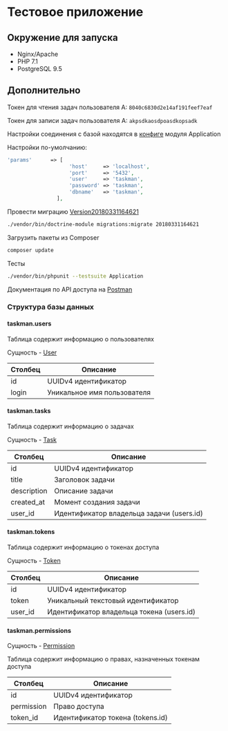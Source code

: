 # Тестовое приложение

## Окружение для запуска
* Nginx/Apache
* PHP 7.1
* PostgreSQL 9.5

## Дополнительно

Токен для чтения задач пользователя А: `8040c6830d2e14af191feef7eaf`

Токен для записи задач пользователя А: `akpsdkaosdpoasdkopsadk`

Настройки соединения с базой находятся в [конфиге](module/Application/config/module.config.php) модуля Application

Настройки по-умолчанию:

```php
'params'      => [
                    'host'     => 'localhost',
                    'port'     => '5432',
                    'user'     => 'taskman',
                    'password' => 'taskman',
                    'dbname'   => 'taskman',
                ],
```

Провести миграцию [Version20180331164621](data/Migrations/Version20180331164621.php)

```bash
./vendor/bin/doctrine-module migrations:migrate 20180331164621
```

Загрузить пакеты из Composer

```bash
composer update
```

Тесты
```bash
./vendor/bin/phpunit --testsuite Application
```

Документация по API доступа на [Postman](https://documenter.getpostman.com/view/525400/taskmanager/RVtynBG2)

### Структура базы данных
#### taskman.users

Таблица содержит информацию о пользователях

Сущность - [User](module/Application/src/Entity/User.php)

Столбец | Описание
--------|---------
id | UUIDv4 идентификатор
login | Уникальное имя пользователя

#### taskman.tasks

Таблица содержит информацию о задачах

Сущность - [Task](module/Application/src/Entity/Task.php)

Столбец | Описание
--------|---------
id | UUIDv4 идентификатор
title | Заголовок задачи
description | Описание задачи
created_at | Момент создания задачи
user_id | Идентификатор владельца задачи (users.id)

#### taskman.tokens

Таблица содержит информацию о токенах доступа

Сущность - [Token](module/Application/src/Entity/Token.php)

Столбец | Описание
--------|---------
id | UUIDv4 идентификатор
token | Уникальный текстовый идентификатор
user_id | Идентификатор владельца токена (users.id)

#### taskman.permissions

Сущность - [Permission](module/Application/src/Entity/Permission.php)

Таблица содержит информацию о правах, назначенных токенам доступа

Столбец | Описание
--------|---------
id | UUIDv4 идентификатор
permission | Право доступа
token_id | Идентификатор токена (tokens.id)